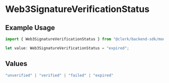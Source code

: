 # Web3SignatureVerificationStatus

## Example Usage

```typescript
import { Web3SignatureVerificationStatus } from "@clerk/backend-sdk/models/components";

let value: Web3SignatureVerificationStatus = "expired";
```

## Values

```typescript
"unverified" | "verified" | "failed" | "expired"
```